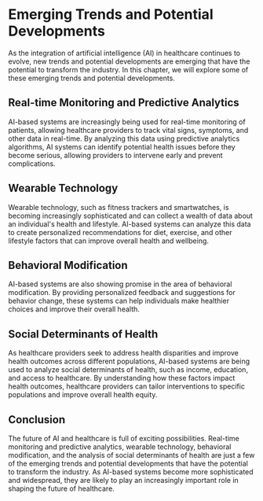 Emerging Trends and Potential Developments
==================================================================================

As the integration of artificial intelligence (AI) in healthcare continues to evolve, new trends and potential developments are emerging that have the potential to transform the industry. In this chapter, we will explore some of these emerging trends and potential developments.

Real-time Monitoring and Predictive Analytics
---------------------------------------------

AI-based systems are increasingly being used for real-time monitoring of patients, allowing healthcare providers to track vital signs, symptoms, and other data in real-time. By analyzing this data using predictive analytics algorithms, AI systems can identify potential health issues before they become serious, allowing providers to intervene early and prevent complications.

Wearable Technology
-------------------

Wearable technology, such as fitness trackers and smartwatches, is becoming increasingly sophisticated and can collect a wealth of data about an individual's health and lifestyle. AI-based systems can analyze this data to create personalized recommendations for diet, exercise, and other lifestyle factors that can improve overall health and wellbeing.

Behavioral Modification
-----------------------

AI-based systems are also showing promise in the area of behavioral modification. By providing personalized feedback and suggestions for behavior change, these systems can help individuals make healthier choices and improve their overall health.

Social Determinants of Health
-----------------------------

As healthcare providers seek to address health disparities and improve health outcomes across different populations, AI-based systems are being used to analyze social determinants of health, such as income, education, and access to healthcare. By understanding how these factors impact health outcomes, healthcare providers can tailor interventions to specific populations and improve overall health equity.

Conclusion
----------

The future of AI and healthcare is full of exciting possibilities. Real-time monitoring and predictive analytics, wearable technology, behavioral modification, and the analysis of social determinants of health are just a few of the emerging trends and potential developments that have the potential to transform the industry. As AI-based systems become more sophisticated and widespread, they are likely to play an increasingly important role in shaping the future of healthcare.
